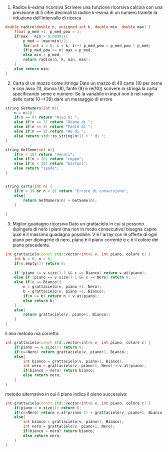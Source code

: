 1. Radice k-esima ricorsiva
		Scrivere una funzione ricorsiva calcola con una precisione di 5 cifre decimali la radice k-esima di un numero tramite la riduzione dell'intervallo di ricerca
```cpp
double radice(double n, unsigned int k, double min, double max) {
    float p_med =1, p_med_pow = 1;
    if(max - min > 0.00001){
        p_med = (max+min)/2;
        for(int i = 0; i < k; i++) p_med_pow = p_med_pow * p_med;
        if(p_med_pow >= n) max = p_med;
        else min = p_med;
        return radice(n, k, min, max);
    }
    else return min;
}
```

2. Carta di un mazzo come stringa
		Dato un mazzo di 40 carte (10 per seme e con asso (1), donna (8), fante (9) e re(10)) scrivere in stringa la carta specificando seme e numero. Se la variabile in input non è nel range delle carte (0-->39) dare un messaggio di errore
```cpp
string GetNumero(int n){
    n = n%10;
    if(n == 0) return "Asso di ";
    else if(n == 7) return "Donna di ";
    else if(n == 8) return "Fante di ";
    else if(n == 9) return "Re di ";
    else return std::to_string(n+1) + " di ";
}

string GetSeme(int n){
    if(n < 10) return "denari";
    else if(n < 20) return "coppe";
    else if(n < 30) return "bastoni";
    else return "spade";
}


string carta(int n) {
    if(n > 39 or n < 0) return "Errore di conversione";
    else{
        return GetNumero(n) + GetSeme(n);
    }
    
}
```

3. Miglior guadagno ricorsiva
		Dato un grattacielo in cui si possono dipingere di nero i piani (ma non in modo consecutivo) bisogna capire qual è il massimo guadagno possibile. V è l'array con le offerte di ogni piano per dipingerle di nero, piano è il piano corrente e c è il colore del piano precedente.

```cpp
int grattacielo(const std::vector<int>& v, int piano, colore c) {
    int b = 0, n = 0;
    if(v.empty()) return 0;
    
    if (piano == v.size()-1 && c == Bianco) return v.at(piano);
    else if (piano == v.size()-1 && c == Nero) return 0;
    else if(c == Bianco){
        n = grattacielo(v, piano +1, Nero);
        b = grattacielo(v, piano +1, Bianco);
        if(n >= b) return n + v.at(piano);
        else return b;
    }
    else{
        return grattacielo(v, piano+1, Bianco);
    }
}

```

il mio metodo ma corretto:
```cpp
int grattacielo(const std::vector<int>& v, int piano, colore c) {
	if(piano == v.size()) return 0;
	if(c==Nero) return grattacielo(v, piano+1, Bianco);
	else{
		int bianco = grattacielo(v, piano+1, Bianco);
		int nero = grattacielo(v, piano+1, Nero) + v.at(piano);
		if(bianco > nero) return bianco;
		else return nero;
	}
}
```

metodo alternativo in cui il piano indica il piano successivo:
```cpp
int grattacielo(const std::vector<int>& v, int piano, colore c) {
	if(piano > v.size()) return 0;
	if(c==Nero) return v.at(priano-1) + grattacielo(v, piano+1, Bianco);
	else{
		int bianco = grattacielo(v, piano+1, Bianco);
		int nero = grattacielo(v, piano+1, Nero);
		if(bianco > nero) return bianco;
		else return nero;
	}
}
```

